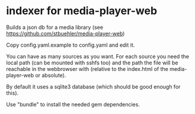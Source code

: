 indexer for media-player-web
============================

Builds a json db for a media library (see <https://github.com/stbuehler/media-player-web>)

Copy config.yaml.example to config.yaml and edit it.

You can have as many sources as you want.
For each source you need the local path (can be mounted with sshfs too) and the
path the file will be reachable in the webbrowser with (relative to the index.html
of the media-player-web or absolute).

By default it uses a sqlite3 database (which should be good enough for this).


Use "bundle" to install the needed gem dependencies.
